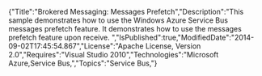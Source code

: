 {"Title":"Brokered Messaging: Messages Prefetch","Description":"This sample demonstrates how to use the Windows Azure Service Bus messages prefetch feature. It demonstrates how to use the messages prefetch feature upon receive. ","IsPublished":true,"ModifiedDate":"2014-09-02T17:45:54.867","License":"Apache License, Version 2.0","Requires":"Visual Studio 2010","Technologies":"Microsoft Azure,Service Bus,","Topics":"Service Bus,"}